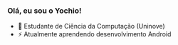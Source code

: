 ### Olá, eu sou o Yochio! 

- 📖 Estudante de Ciência da Computação (Uninove) 
- ⚡ Atualmente aprendendo desenvolvimento Android


<!--
**iTzMoonStar/iTzMoonStar** is a ✨ _special_ ✨ repository because its `README.md` (this file) appears on your GitHub profile.

Here are some ideas to get you started:

- 🔭 I’m currently working on ...
- 🌱 I’m currently learning ...
- 👯 I’m looking to collaborate on ...
- 🤔 I’m looking for help with ...
- 💬 Ask me about ...
- 📫 How to reach me: ...
- 😄 Pronouns: ...
- ⚡ Fun fact: ...
-->
